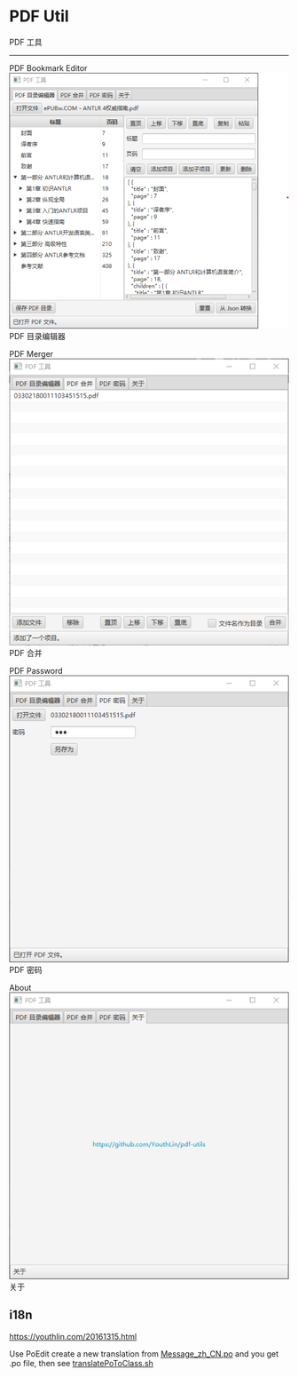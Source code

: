 # PDF Util 
PDF 工具

---

PDF Bookmark Editor  
![bookmark editor](screenshots/img1.png)  
PDF 目录编辑器  

PDF Merger  
![merger](screenshots/img2.png)  
PDF 合并    

PDF Password  
![password](screenshots/img3.png)  
PDF 密码  

About  
![about](screenshots/img4.png)  
关于  

## i18n
https://youthlin.com/20161315.html  

Use PoEdit create a new translation from
[Message_zh_CN.po](src/main/resources/Message_zh_CN.po)
and you get .po file, then see [translatePoToClass.sh](/src/main/resources/translatePoToClass.sh)
